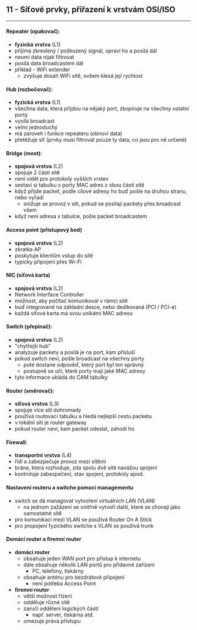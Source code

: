 ## 11 - Síťové prvky, přiřazení k vrstvám OSI/ISO
----

#### Repeater (opakovač):
- **fyzická vrstva** (L1)
- příjímá zkreslený / poškozený signál, opraví ho a posílá dál
- neumí data nijak filtrovat
- posílá data broadcastem dál
- příklad - WiFi extender
  - zvyšuje dosah WiFi sítě, ovšem klesá její rychlost

#### Hub (rozbočovač):
- **fyzická vrstva** (L1)
- všechna data, která přijdou na nějaký port, zkopíruje na všechny ostatní porty
- vysílá broadcast
- velmi jednoduchý
- má zároveň i funkce repeateru (obnoví data)
- přetěžuje síť (prvky musí filtrovat pouze ty data, co jsou pro ně určené)

#### Bridge (most):
- **spojová vrstva** (L2)
- spojuje 2 části sítě
- není vidět pro protokoly vyšších vrstev
- sestaví si tabulku s porty MAC adres z obou částí sítě
- když přijde packet, podle cílové adresy ho buď pošle na druhou stranu, nebo vyřadí
  - snižuje se provoz v síti, pokud se posílají packety přes broadcast všem
- když není adresa v tabulce, pošle packet broadcastem

#### Access point (přístupový bod)
- **spojová vrstva** (L2)
- zkratka AP
- poskytuje klientům vstup do sítě
- typicky připojení přes Wi-Fi

#### NIC (síťová karta)
- **spojová vrstva** (L2)
- Network Interface Controller
- možnost, aby počítač komunikoval v rámci sítě
- buď integrované na základní desce, nebo dedikovaná (PCI / PCI-e)
- každá síťová karta má svou unikátní MAC adresu

#### Switch (přepínač):
- **spojová vrstva** (L2)
- "chytřejší hub"
- analyzuje packety a posílá je na port, kam přísluší
- pokud switch neví, pošle broadcast na všechny porty
  - poté dostane odpověď, který port byl ten správný
  - postupně se učí, které porty mají jaké MAC adresy
- tyto informace ukládá do CAM tabulky

#### Router (směrovač):
- **síťová vrstva** (L3)
- spojuje více sítí dohromady
- používá routovací tabulku a hledá nejlepší cestu packetu
- v lokální sítí je router gateway
- pokud router neví, kam packet odeslat, zahodí ho

#### Firewall:
- **transportní vrstva** (L4)
- řídí a zabezpečuje provoz mezi sítěmi
- brána, která rozhoduje, zda spolu dvě sítě navážou spojení
- kontroluje zabezpečení, stav spojení, protokoly apod.

#### Nastavení routeru a switche pomocí managementu
- switch se dá managovat vytvoření virtuálních LAN (VLAN)
  - na jednom zažázení se vnitřně vytvoří další, které se chovají jako samostatné sítě
- pro komunikaci mezi VLAN se používá Router On A Stick
- pro propojení fyzického switche s VLAN se používá trunk

#### Domácí router a firemní router
- **domácí router**
  - obsahuje jeden WAN port pro přístup k internetu
  - dále obsahuje několik LAN portů pro přídavné zařízení
    - PC, telefony, tiskárny
  - obsahuje anténu pro bezdrátové připojení
    - není potřeba Access Point
- **firemní router**
  - větší možnost řízení
  - odděluje různé sítě
  - zaručí oddělení logických částí
    - např. server, tiskárna atd.
  - omezuje práva přístupu
